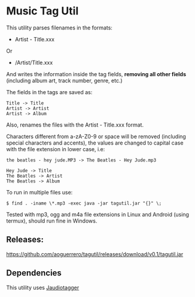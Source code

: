 # Music Tag Util

This utility parses filenames in the formats:

- Artist - Title.xxx

Or

- /Artist/Title.xxx

And writes the information inside the tag fields, **removing all other fields** (including album art, track number, genre, etc.)

The fields in the tags are saved as:

```
Title -> Title
Artist -> Artist
Artist -> Album
```

Also, renames the files with the Artist - Title.xxx format.

Characters different from a-zA-Z0-9 or space will be removed (including special characters and accents), the values are changed to capital case with the file extension in lower case, i.e:
```
the beatles - hey jude.MP3 -> The Beatles - Hey Jude.mp3

Hey Jude -> Title
The Beatles -> Artist
The Beatles -> Album
```


To run in multiple files use:

```
$ find . -iname \*.mp3 -exec java -jar tagutil.jar "{}" \;
```

Tested with mp3, ogg and m4a file extensions in Linux and Android (using termux), should run fine in Windows.

## Releases:

https://github.com/aoguerrero/tagutil/releases/download/v0.1/tagutil.jar

## Dependencies

This utility uses [Jaudiotagger](https://www.jthink.net/jaudiotagger/)



